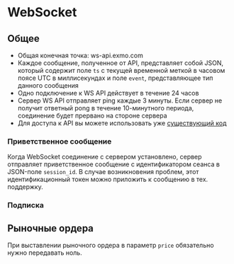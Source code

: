 # WebSocket

## Общее

- Общая конечная точка: ws-api.exmo.com
- Каждое сообщение, полученное от API, представляет собой JSON, который содержит поле
  `ts` с текущей временной меткой в часовом поясе UTC в миллисекундах и поле `event`,
  представляющее тип данного сообщения
- Одно подключение к WS API действует в течение 24 часов
- Сервер WS API отправляет ping каждые 3 минуты. Если сервер не получит ответный pong в
  течение 10-минутного периода, соединение будет прервано на стороне сервера
- Для доступа к API вы можете использовать
  уже [существующий код](https://github.com/exmo-dev/exmo_api_lib/tree/master/ws/python3)

### Приветственное сообщение

Когда WebSocket соединение с сервером установлено, сервер отправляет приветственное
сообщение с идентификатором сеанса в JSON-поле `session_id`. В случае возникновения
проблем, этот идентификационный токен можно приложить к сообщению в тех. поддержку.

### Подписка

[//]: # (TODO: Дописать руководство)


## Рыночные ордера

При выставлении рыночного ордера в параметр `price` обязательно нужно передавать ноль.
